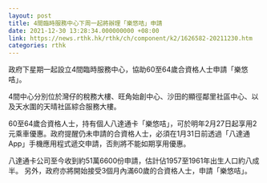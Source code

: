```yaml
---
layout: post
title: 4間臨時服務中心下周一起將辦理「樂悠咭」申請
date: 2021-12-30 13:28:34.000000000 +08:00
link: https://news.rthk.hk/rthk/ch/component/k2/1626582-20211230.htm
categories: rthk
---
```


政府下星期一起設立4間臨時服務中心，協助60至64歲合資格人士申請「樂悠咭」。

4間中心分別位於灣仔的稅務大樓、旺角始創中心、沙田的顯徑鄰里社區中心、以及天水圍的天晴社區綜合服務大樓。

60至64歲合資格人士，持有個人八達通卡「樂悠咭」，可於明年2月27日起享用2元乘車優惠。政府提醒仍未申請的合資格人士，必須在1月31日前透過「八達通App」手機應用程式遞交申請，否則將不能如期享用優惠。  

八達通卡公司至今收到約51萬6600份申請，估計佔1957至1961年出生人口約八成半。 另外，政府亦將開始接受3個月內滿60歲的合資格人士，申請「樂悠咭」。
